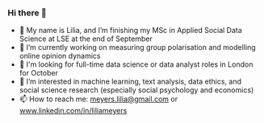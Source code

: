 ### Hi there 👋

- 🌱  My name is Lilia, and I’m finishing my MSc in Applied Social Data Science at LSE at the end of September
- 🔭  I’m currently working on measuring group polarisation and modelling online opinion dynamics
- 👀  I'm looking for full-time data science or data analyst roles in London for October 
- 💬  I’m interested in machine learning, text analysis, data ethics, and social science research (especially social psychology and economics)
- 📫  How to reach me: meyers.lilia@gmail.com or www.linkedin.com/in/liliameyers
<!--
**liliameyers/liliameyers** is a ✨ _special_ ✨ repository because its `README.md` (this file) appears on your GitHub profile.
-->
